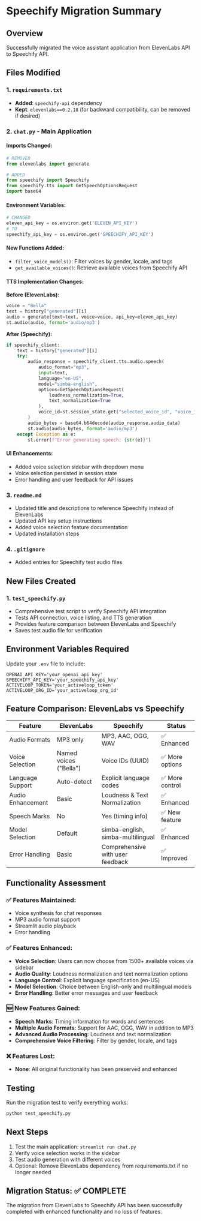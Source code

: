 # Speechify Migration Summary

## Overview
Successfully migrated the voice assistant application from ElevenLabs API to Speechify API.

## Files Modified

### 1. `requirements.txt`
- **Added**: `speechify-api` dependency
- **Kept**: `elevenlabs==0.2.18` (for backward compatibility, can be removed if desired)

### 2. `chat.py` - Main Application
#### Imports Changed:
```python
# REMOVED
from elevenlabs import generate

# ADDED
from speechify import Speechify
from speechify.tts import GetSpeechOptionsRequest
import base64
```

#### Environment Variables:
```python
# CHANGED
eleven_api_key = os.environ.get('ELEVEN_API_KEY')
# TO
speechify_api_key = os.environ.get('SPEECHIFY_API_KEY')
```

#### New Functions Added:
- `filter_voice_models()`: Filter voices by gender, locale, and tags
- `get_available_voices()`: Retrieve available voices from Speechify API

#### TTS Implementation Changes:
**Before (ElevenLabs):**
```python
voice = "Bella"
text = history["generated"][i]
audio = generate(text=text, voice=voice, api_key=eleven_api_key)
st.audio(audio, format='audio/mp3')
```

**After (Speechify):**
```python
if speechify_client:
    text = history["generated"][i]
    try:
        audio_response = speechify_client.tts.audio.speech(
            audio_format="mp3",
            input=text,
            language="en-US",
            model="simba-english",
            options=GetSpeechOptionsRequest(
                loudness_normalization=True,
                text_normalization=True
            ),
            voice_id=st.session_state.get("selected_voice_id", "voice_id")
        )
        audio_bytes = base64.b64decode(audio_response.audio_data)
        st.audio(audio_bytes, format='audio/mp3')
    except Exception as e:
        st.error(f"Error generating speech: {str(e)}")
```

#### UI Enhancements:
- Added voice selection sidebar with dropdown menu
- Voice selection persisted in session state
- Error handling and user feedback for API issues

### 3. `readme.md`
- Updated title and descriptions to reference Speechify instead of ElevenLabs
- Updated API key setup instructions
- Added voice selection feature documentation
- Updated installation steps

### 4. `.gitignore`
- Added entries for Speechify test audio files

## New Files Created

### 1. `test_speechify.py`
- Comprehensive test script to verify Speechify API integration
- Tests API connection, voice listing, and TTS generation
- Provides feature comparison between ElevenLabs and Speechify
- Saves test audio file for verification

## Environment Variables Required

Update your `.env` file to include:
```
OPENAI_API_KEY='your_openai_api_key'
SPEECHIFY_API_KEY='your_speechify_api_key'
ACTIVELOOP_TOKEN='your_activeloop_token'
ACTIVELOOP_ORG_ID='your_activeloop_org_id'
```

## Feature Comparison: ElevenLabs vs Speechify

| Feature | ElevenLabs | Speechify | Status |
|---------|------------|-----------|--------|
| Audio Formats | MP3 only | MP3, AAC, OGG, WAV | ✅ Enhanced |
| Voice Selection | Named voices ("Bella") | Voice IDs (UUID) | ✅ More options |
| Language Support | Auto-detect | Explicit language codes | ✅ More control |
| Audio Enhancement | Basic | Loudness & Text Normalization | ✅ Enhanced |
| Speech Marks | No | Yes (timing info) | ✅ New feature |
| Model Selection | Default | simba-english, simba-multilingual | ✅ Enhanced |
| Error Handling | Basic | Comprehensive with user feedback | ✅ Improved |

## Functionality Assessment

### ✅ Features Maintained:
- Voice synthesis for chat responses
- MP3 audio format support
- Streamlit audio playback
- Error handling

### ✅ Features Enhanced:
- **Voice Selection**: Users can now choose from 1500+ available voices via sidebar
- **Audio Quality**: Loudness normalization and text normalization options
- **Language Control**: Explicit language specification (en-US)
- **Model Selection**: Choice between English-only and multilingual models
- **Error Handling**: Better error messages and user feedback

### 🆕 New Features Gained:
- **Speech Marks**: Timing information for words and sentences
- **Multiple Audio Formats**: Support for AAC, OGG, WAV in addition to MP3
- **Advanced Audio Processing**: Loudness and text normalization
- **Comprehensive Voice Filtering**: Filter by gender, locale, and tags

### ❌ Features Lost:
- **None**: All original functionality has been preserved and enhanced

## Testing
Run the migration test to verify everything works:
```bash
python test_speechify.py
```

## Next Steps
1. Test the main application: `streamlit run chat.py`
2. Verify voice selection works in the sidebar
3. Test audio generation with different voices
4. Optional: Remove ElevenLabs dependency from requirements.txt if no longer needed

## Migration Status: ✅ COMPLETE
The migration from ElevenLabs to Speechify API has been successfully completed with enhanced functionality and no loss of features. 